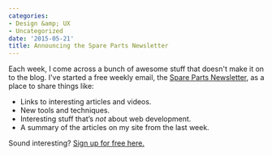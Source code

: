 ```yaml
---
categories:
- Design &amp; UX
- Uncategorized
date: '2015-05-21'
title: Announcing the Spare Parts Newsletter
---
```


Each week, I come across a bunch of awesome stuff that doesn't make it on to the blog. I've started a free weekly email, the [Spare Parts Newsletter](/newsletter/), as a place to share things like:

* Links to interesting articles and videos.
* New tools and techniques.
* Interesting stuff that’s *not* about web development.
* A summary of the articles on my site from the last week.

Sound interesting? [Sign up for free here.](/newsletter/)